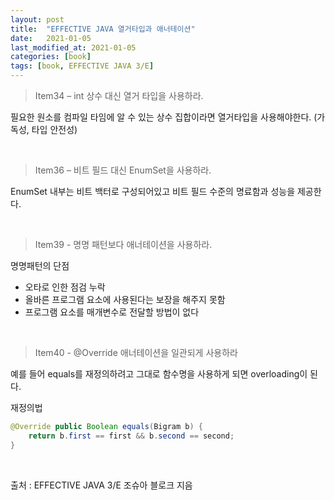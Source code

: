 ```yaml
---
layout: post
title:  "EFFECTIVE JAVA 열거타입과 애너테이션"
date:   2021-01-05
last_modified_at: 2021-01-05
categories: [book]
tags: [book, EFFECTIVE JAVA 3/E]
---
```


>Item34 – int 상수 대신 열거 타입을 사용하라.

필요한 원소를 컴파일 타임에 알 수 있는 상수 집합이라면 열거타입을 사용해야한다. (가독성, 타입 안전성)

<br/>

>Item36 – 비트 필드 대신 EnumSet을 사용하라.  

EnumSet 내부는 비트 백터로 구성되어있고 비트 필드 수준의 명료함과 성능을 제공한다. 

<br/>

>Item39 - 명명 패턴보다 애너테이션을 사용하라.  

명명패턴의 단점

- 오타로 인한 점검 누락
- 올바른 프로그램 요소에 사용된다는 보장을 해주지 못함
- 프로그램 요소를 매개변수로 전달할 방법이 없다 

<br/>

>Item40 - @Override 애너테이션을 일관되게 사용하라

예를 들어 equals를 재정의하려고 그대로 함수명을 사용하게 되면 overloading이 된다.

재정의법
```java
@Override public Boolean equals(Bigram b) {
	return b.first == first && b.second == second;
}
```

<br/>

출처 : EFFECTIVE JAVA 3/E 조슈아 블로크 지음

<br/>